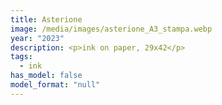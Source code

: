 ```yaml
---
title: Asterione
image: /media/images/asterione_A3_stampa.webp
year: "2023"
description: <p>ink on paper, 29x42</p>
tags:
  - ink
has_model: false
model_format: "null"
---
```

